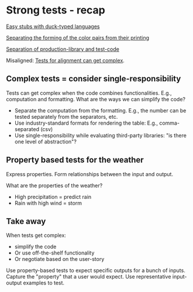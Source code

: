 # Strong tests - recap

[Easy stubs with duck-typed languages](https://github.com/clean-code-craft-p-1/test-failer-in-js-priyansudash-03/blob/3ac2b726baeeef86a5431fc907c7f3db2ebfd5fa/weatherreport.mjs)

[Separating the forming of the color pairs from their printing](https://github.com/clean-code-craft-p-1/test-failer-in-java-rishabhpandey04/blob/42612cf51ce656ed2d5fc9f82ce776f55d3a1840/misaligned/misaligned.java)

[Separation of production-library and test-code](https://github.com/clean-code-craft-p-1/test-failer-in-cpp-art-pogorelov/pull/1)

Misaligned: [Tests for alignment can get complex](https://github.com/clean-code-craft-p-1/test-failer-in-cpp-art-pogorelov/blob/13e87fe8de05f5e44167a789ab349a16aeaf092a/lib/test/src/ColorCodesTest.cpp#L27).

## Complex tests = consider single-responsibility

Tests can get complex when the code combines functionalities. E.g., computation and formatting. What are the ways we can simplify the code?

- Separate the computation from the formatting. E.g., the number can be tested separately from the separators, etc.
- Use industry-standard formats for rendering the table: E.g., comma-separated (csv)
- Use single-responsibility while evaluating third-party libraries: "is there one level of abstraction"?

## Property based tests for the weather

Express properties. Form relationships between the input and output.

What are the properties of the weather?
- High precipitation = predict rain
- Rain with high wind = storm

## Take away

When tests get complex:
- simplify the code
- Or use off-the-shelf functionality
- Or negotiate based on the user-story

Use property-based tests to expect specific outputs for a bunch of inputs.
Capture the "property" that a user would expect. Use representative input-output examples to test.
